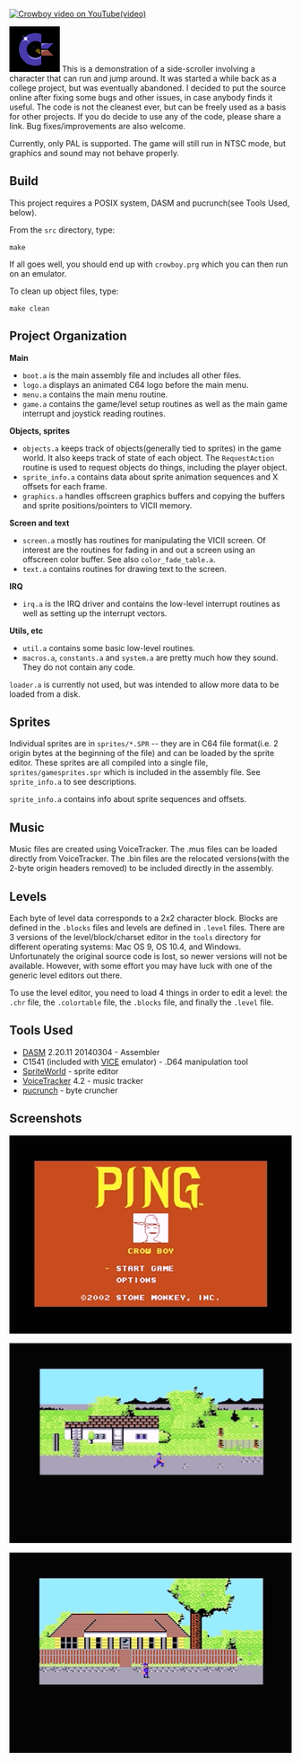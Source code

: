 [![Crowboy video on YouTube](http://img.youtube.com/vi/BveeejVGICs/0.jpg)(video)](http://www.youtube.com/watch?v=BveeejVGICs)


![image](doc/c64logo.png) This is a demonstration of a side-scroller involving a character that can run and jump around. It was started a while back as a college project, but was eventually abandoned. I decided to put the source online after fixing some bugs and other issues, in case anybody finds it useful. The code is not the cleanest ever, but can be freely used as a basis for other projects. If you do decide to use any of the code, please share a link. Bug fixes/improvements are also welcome.

Currently, only PAL is supported. The game will still run in NTSC mode, but graphics and sound may not behave properly.


Build
-----

This project requires a POSIX system, DASM and pucrunch(see Tools Used, below).

From the `src` directory, type:

	make

If all goes well, you should end up with `crowboy.prg` which you can then run on an emulator.

To clean up object files, type:

	make clean


Project Organization
--------------------

**Main**

* `boot.a` is the main assembly file and includes all other files.
* `logo.a` displays an animated C64 logo before the main menu.
* `menu.a` contains the main menu routine.
* `game.a` contains the game/level setup routines as well as the main game interrupt and joystick reading routines.

**Objects, sprites**

* `objects.a` keeps track of objects(generally tied to sprites) in the game world. It also keeps track of state of each object. The `RequestAction` routine is used to request objects do things, including the player object.
* `sprite_info.a` contains data about sprite animation sequences and X offsets for each frame.
* `graphics.a` handles offscreen graphics buffers and copying the buffers and sprite positions/pointers to VICII memory.

**Screen and text**

* `screen.a` mostly has routines for manipulating the VICII screen. Of interest are the routines for fading in and out a screen using an offscreen color buffer. See also `color_fade_table.a`.
* `text.a` contains routines for drawing text to the screen.

**IRQ**

* `irq.a` is the IRQ driver and contains the low-level interrupt routines as well as setting up the interrupt vectors.

**Utils, etc**

* `util.a` contains some basic low-level routines.
* `macros.a`, `constants.a` and `system.a` are pretty much how they sound. They do not contain any code.

`loader.a` is currently not used, but was intended to allow more data to be loaded from a disk.


Sprites
-------

Individual sprites are in `sprites/*.SPR` -- they are in C64 file format(i.e. 2 origin bytes at the beginning of the file) and can be loaded by the sprite editor.
These sprites are all compiled into a single file, `sprites/gamesprites.spr` which is included in the assembly file. See `sprite_info.a` to see descriptions.

`sprite_info.a` contains info about sprite sequences and offsets.


Music
-----

Music files are created using VoiceTracker. The .mus files can be loaded directly from VoiceTracker. The .bin files are the relocated versions(with the 2-byte origin headers removed) to be included directly in the assembly.

Levels
------

Each byte of level data corresponds to a 2x2 character block. Blocks are defined in the `.blocks` files and levels are defined in `.level` files. There are 3 versions of the level/block/charset editor in the `tools` directory for different operating systems: Mac OS 9, OS 10.4, and Windows. Unfortunately the original source code is lost, so newer versions will not be available. However, with some effort you may have luck with one of the generic level editors out there.

To use the level editor, you need to load 4 things in order to edit a level: the `.chr` file, the `.colortable` file, the `.blocks` file, and finally the `.level` file.


Tools Used
----------

* [DASM](http://sourceforge.net/projects/dasm-dillon/) 2.20.11 20140304 - Assembler
* C1541 (included with [VICE](http://vice-emu.sourceforge.net/) emulator) - .D64 manipulation tool
* [SpriteWorld](http://csdb.dk/release/?id=31201) - sprite editor
* [VoiceTracker](http://csdb.dk/release/?id=2665) 4.2 - music tracker
* [pucrunch](https://github.com/mist64/pucrunch) - byte cruncher

Screenshots
-----------

![image](doc/screenshot-title.png)

![image](doc/screenshot-game1.png)

![image](doc/screenshot-game2.png)